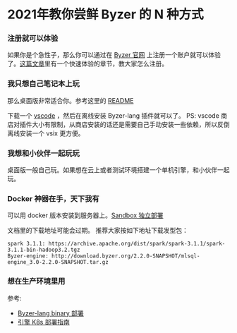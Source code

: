 # 2021年教你尝鲜 Byzer 的 N 种方式

### 注册就可以体验
如果你是个急性子，那么你可以通过在 [Byzer 官网](http://byzer.org) 上注册一个账户就可以体验了。[这篇文章](https://mp.weixin.qq.com/s/GzQDqxuDKnVuQ7MNV4Ux4A)里有一个快速体验的章节，教大家怎么注册。

### 我只想自己笔记本上玩
那么桌面版非常适合你。参考这里的 [README](https://github.com/allwefantasy/mlsql-lang-example-project) 

下载一个 [vscode](https://so.csdn.net/so/search?from=pc_blog_highlight&q=vscode)
，然后在离线安装 Byzer-lang 插件就可以了。
PS: vscode 商店对插件大小有限制，从商店安装的话还是需要自己手动安装一些依赖，所以反倒离线安装一个 vsix 更方便。

### 我想和小伙伴一起玩玩
桌面版一般自己玩。如果想在云上或者测试环境搭建一个单机引擎，和小伙伴一起玩。

### Docker 神器在手，天下我有
可以用 docker 版本安装到服务器上。[Sandbox 独立部署](/byzer-lang/zh-cn/installation/containerized-deployment/sandbox-standalone.md)

文档里的下载地址可能会过期。 推荐大家按如下地址下载发型包：

```
spark 3.1.1: https://archive.apache.org/dist/spark/spark-3.1.1/spark-3.1.1-bin-hadoop3.2.tgz
Byzer-engine: http://download.byzer.org/2.2.0-SNAPSHOT/mlsql-engine_3.0-2.2.0-SNAPSHOT.tar.gz
```

### 想在生产环境里用
参考:

- [Byzer-lang binary 部署](byzer-lang/zh-cn/installation/binary-installation.md) 
- [引擎 K8s 部署指南](byzer-lang/zh-cn/installation/containerized_deployment/K8S-deployment.md) 